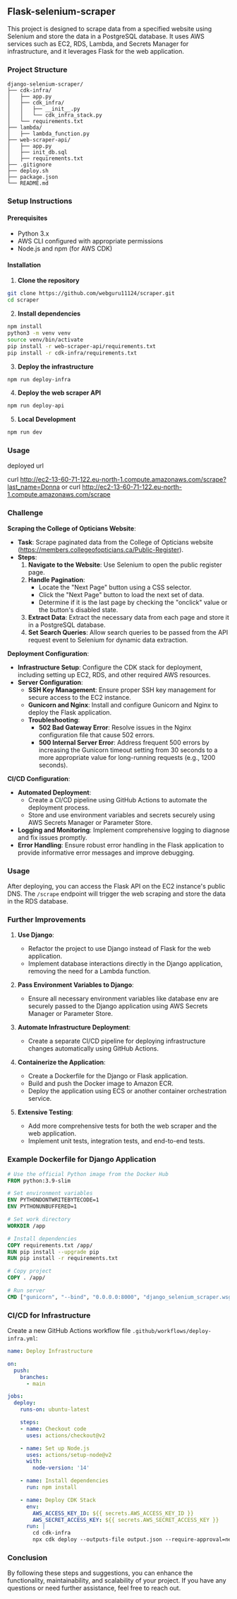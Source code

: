## Flask-selenium-scraper

This project is designed to scrape data from a specified website using Selenium and store the data in a PostgreSQL database. It uses AWS services such as EC2, RDS, Lambda, and Secrets Manager for infrastructure, and it leverages Flask for the web application.

### Project Structure

```
django-selenium-scraper/
├── cdk-infra/
│   ├── app.py
│   ├── cdk_infra/
│   │   ├── __init__.py
│   │   └── cdk_infra_stack.py
│   └── requirements.txt
├── lambda/
│   ├── lambda_function.py
├── web-scraper-api/
│   ├── app.py
│   ├── init_db.sql
│   ├── requirements.txt
├── .gitignore
├── deploy.sh
├── package.json
└── README.md
```

### Setup Instructions

#### Prerequisites

- Python 3.x
- AWS CLI configured with appropriate permissions
- Node.js and npm (for AWS CDK)

#### Installation

1. **Clone the repository**

```sh
git clone https://github.com/webguru11124/scraper.git
cd scraper
```

2. **Install dependencies**

```sh
npm install
python3 -m venv venv
source venv/bin/activate
pip install -r web-scraper-api/requirements.txt
pip install -r cdk-infra/requirements.txt
```

3. **Deploy the infrastructure**

```sh
npm run deploy-infra
```

4. **Deploy the web scraper API**

```sh
npm run deploy-api
```

5. **Local Development**

```sh
npm run dev
```

### Usage

deployed url

curl http://ec2-13-60-71-122.eu-north-1.compute.amazonaws.com/scrape?last_name=Donna or
curl http://ec2-13-60-71-122.eu-north-1.compute.amazonaws.com/scrape

### Challenge

**Scraping the College of Opticians Website**:

- **Task**: Scrape paginated data from the College of Opticians website (https://members.collegeofopticians.ca/Public-Register).
- **Steps**:
  1. **Navigate to the Website**: Use Selenium to open the public register page.
  2. **Handle Pagination**:
     - Locate the "Next Page" button using a CSS selector.
     - Click the "Next Page" button to load the next set of data.
     - Determine if it is the last page by checking the "onclick" value or the button's disabled state.
  3. **Extract Data**: Extract the necessary data from each page and store it in a PostgreSQL database.
  4. **Set Search Queries**: Allow search queries to be passed from the API request event to Selenium for dynamic data extraction.

**Deployment Configuration**:

- **Infrastructure Setup**: Configure the CDK stack for deployment, including setting up EC2, RDS, and other required AWS resources.
- **Server Configuration**:
  - **SSH Key Management**: Ensure proper SSH key management for secure access to the EC2 instance.
  - **Gunicorn and Nginx**: Install and configure Gunicorn and Nginx to deploy the Flask application.
  - **Troubleshooting**:
    - **502 Bad Gateway Error**: Resolve issues in the Nginx configuration file that cause 502 errors.
    - **500 Internal Server Error**: Address frequent 500 errors by increasing the Gunicorn timeout setting from 30 seconds to a more appropriate value for long-running requests (e.g., 1200 seconds).

**CI/CD Configuration**:

- **Automated Deployment**:
  - Create a CI/CD pipeline using GitHub Actions to automate the deployment process.
  - Store and use environment variables and secrets securely using AWS Secrets Manager or Parameter Store.
- **Logging and Monitoring**: Implement comprehensive logging to diagnose and fix issues promptly.
- **Error Handling**: Ensure robust error handling in the Flask application to provide informative error messages and improve debugging.

### Usage

After deploying, you can access the Flask API on the EC2 instance's public DNS. The `/scrape` endpoint will trigger the web scraping and store the data in the RDS database.

### Further Improvements

1. **Use Django**:
   - Refactor the project to use Django instead of Flask for the web application.
   - Implement database interactions directly in the Django application, removing the need for a Lambda function.

2. **Pass Environment Variables to Django**:
   - Ensure all necessary environment variables like database env are securely passed to the Django application using AWS Secrets Manager or Parameter Store.

3. **Automate Infrastructure Deployment**:
   - Create a separate CI/CD pipeline for deploying infrastructure changes automatically using GitHub Actions.

4. **Containerize the Application**:
   - Create a Dockerfile for the Django or Flask application.
   - Build and push the Docker image to Amazon ECR.
   - Deploy the application using ECS or another container orchestration service.

5. **Extensive Testing**:
   - Add more comprehensive tests for both the web scraper and the web application.
   - Implement unit tests, integration tests, and end-to-end tests.

### Example Dockerfile for Django Application

```Dockerfile
# Use the official Python image from the Docker Hub
FROM python:3.9-slim

# Set environment variables
ENV PYTHONDONTWRITEBYTECODE=1
ENV PYTHONUNBUFFERED=1

# Set work directory
WORKDIR /app

# Install dependencies
COPY requirements.txt /app/
RUN pip install --upgrade pip
RUN pip install -r requirements.txt

# Copy project
COPY . /app/

# Run server
CMD ["gunicorn", "--bind", "0.0.0.0:8000", "django_selenium_scraper.wsgi:application"]
```

### CI/CD for Infrastructure

Create a new GitHub Actions workflow file `.github/workflows/deploy-infra.yml`:

```yaml
name: Deploy Infrastructure

on:
  push:
    branches:
      - main

jobs:
  deploy:
    runs-on: ubuntu-latest

    steps:
    - name: Checkout code
      uses: actions/checkout@v2

    - name: Set up Node.js
      uses: actions/setup-node@v2
      with:
        node-version: '14'

    - name: Install dependencies
      run: npm install

    - name: Deploy CDK Stack
      env:
        AWS_ACCESS_KEY_ID: ${{ secrets.AWS_ACCESS_KEY_ID }}
        AWS_SECRET_ACCESS_KEY: ${{ secrets.AWS_SECRET_ACCESS_KEY }}
      run: |
        cd cdk-infra
        npx cdk deploy --outputs-file output.json --require-approval=never --all
```

### Conclusion

By following these steps and suggestions, you can enhance the functionality, maintainability, and scalability of your project. If you have any questions or need further assistance, feel free to reach out.